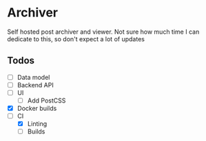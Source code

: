 # Archiver

Self hosted post archiver and viewer. Not sure how much time I can dedicate to
this, so don't expect a lot of updates

## Todos

- [ ] Data model
- [ ] Backend API
- [ ] UI
  - [ ] Add PostCSS
- [x] Docker builds
- [ ] CI
  - [x] Linting
  - [ ] Builds
